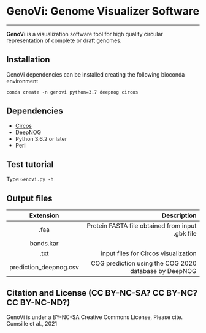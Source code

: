 # GenoVi: Genome Visualizer Software
------
**GenoVi** is a visualization software tool for high quality circular representation of complete or draft genomes.
  
## Installation

GenoVi dependencies can be installed creating the following bioconda environment

```
conda create -n genovi python=3.7 deepnog circos 
```


 
## Dependencies
* [Circos](http://www.circos.ca/software/ "Circos")
* [DeepNOG](https://github.com/univieCUBE/deepnog "DeepNOG")
* Python 3.6.2 or later
* Perl

## Test tutorial

Type `GenoVi.py -h`

## Output files 
| Extension| Description|
| :-------------: |-------------:|
| .faa     |Protein FASTA file obtained from input .gbk file|
| bands.kar      | |
| .txt | input files for Circos visualization|
| prediction_deepnog.csv | COG prediction using the COG 2020 database by DeepNOG|


## Citation and License (CC BY-NC-SA? CC BY-NC? CC BY-NC-ND?)

GenoVi is under a BY-NC-SA Creative Commons License, Please cite.
Cumsille et al., 2021 
